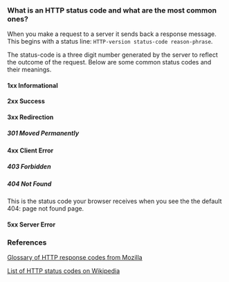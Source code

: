 ### What is an HTTP status code and what are the most common ones?

When you make a request to a server it sends back a response message. This begins with a status line: `HTTP-version status-code reason-phrase`.

The status-code is a three digit number generated by the server to reflect the outcome of the request. Below are some common status codes and their meanings.

#### 1xx Informational



#### 2xx Success



#### 3xx Redirection

##### 301 Moved Permanently

#### 4xx Client Error

##### 403 Forbidden

##### 404 Not Found

This is the status code your browser receives when you see the the default 404: page not found page.

#### 5xx Server Error

### References

[Glossary of HTTP response codes from Mozilla](https://developer.mozilla.org/en-US/docs/Web/HTTP/Response_codes)

[List of HTTP status codes on Wikipedia](https://en.wikipedia.org/wiki/List_of_HTTP_status_codes)
